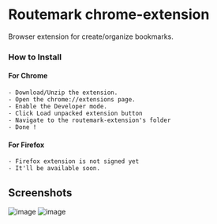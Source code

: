 # Routemark chrome-extension
Browser extension for create/organize bookmarks.

 ### How to Install
  #### For Chrome
    - Download/Unzip the extension.
    - Open the chrome://extensions page.
    - Enable the Developer mode.
    - Click Load unpacked extension button
    - Navigate to the routemark-extension's folder
    - Done !

  #### For Firefox
    - Firefox extension is not signed yet
    - It'll be available soon.
    
    
    

## Screenshots
![image](https://user-images.githubusercontent.com/72941200/113023842-c1ef4880-918e-11eb-9ed1-d2b2015f4588.png)
![image](https://user-images.githubusercontent.com/72941200/113023530-67ee8300-918e-11eb-9baa-4cef606e188d.png)

